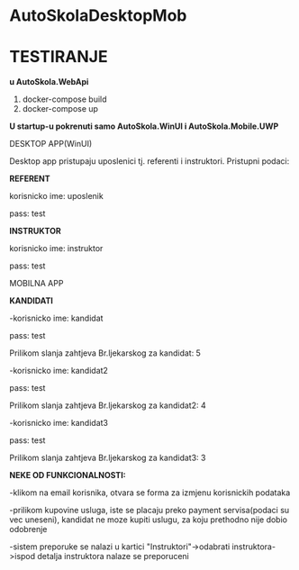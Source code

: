 # AutoSkolaDesktopMob


# TESTIRANJE


**u AutoSkola.WebApi**



1) docker-compose build
2) docker-compose up


**U startup-u pokrenuti samo AutoSkola.WinUI i AutoSkola.Mobile.UWP**


DESKTOP APP(WinUI)



Desktop app pristupaju uposlenici tj. referenti i instruktori.
Pristupni podaci:


**REFERENT**

korisnicko ime: uposlenik

pass: test



**INSTRUKTOR**


korisnicko ime: instruktor

pass: test



MOBILNA APP



**KANDIDATI**

-korisnicko ime: kandidat

pass: test


Prilikom slanja zahtjeva
Br.ljekarskog za kandidat: 5





-korisnicko ime: kandidat2

pass: test


Prilikom slanja zahtjeva
Br.ljekarskog za kandidat2: 4





-korisnicko ime: kandidat3

pass: test


Prilikom slanja zahtjeva
Br.ljekarskog za kandidat3: 3




**NEKE OD FUNKCIONALNOSTI:**



-klikom na email korisnika, otvara se forma za izmjenu korisnickih podataka


-prilikom kupovine usluga, iste se placaju preko payment servisa(podaci su vec uneseni), kandidat ne moze kupiti uslugu, za koju prethodno nije dobio odobrenje


-sistem preporuke se nalazi u kartici "Instruktori"->odabrati instruktora->ispod detalja instruktora nalaze se preporuceni
